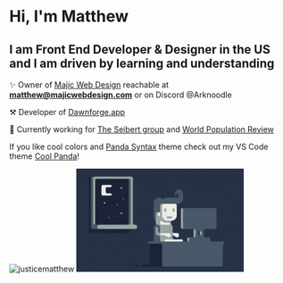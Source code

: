 <h1>Hi, I'm Matthew</h1>

<h2>I am Front End Developer & Designer in the US<br>and I am driven by learning and understanding</h2>

✨ Owner of [Majic Web Design](https://www.majicwebdesign.com/) reachable at **matthew@majicwebdesign.com** or on Discord @Arknoodle

⚒️ Developer of [Dawnforge.app](https://dawnforge.app/)

🏢 Currently working for [The Seibert group](https://seibert.group/) and [World Population Review](https://worldpopulationreview.com/)


If you like cool colors and [Panda Syntax](https://github.com/tinkertrain/panda-syntax-vscode) theme check out my VS Code theme [Cool Panda](https://cool-panda.vercel.app/)!

<p>
<img src="https://github-readme-stats.vercel.app/api?username=justicematthew&show_icons=true&locale=en&&theme=nord&&layout=compact&hide_border=true&count_private=true&line_height=23&border_radius=false" alt="justicematthew" />
<img alt="Night Coding" src="https://raw.githubusercontent.com/JusticeMatthew/JusticeMatthew/main/assets/Night-Coding.gif"/>
</p>
